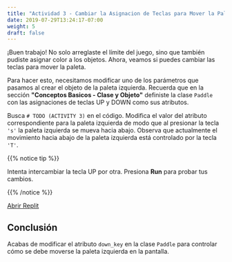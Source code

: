 ```yaml
---
title: "Actividad 3 - Cambiar la Asignacion de Teclas para Mover la Paleta Izquierda"
date: 2019-07-29T13:24:17-07:00
weight: 5
draft: false
---
```


¡Buen trabajo! No solo arreglaste el límite del juego, sino que también pudiste asignar color a los objetos. Ahora, veamos si puedes cambiar las teclas para mover la paleta.

Para hacer esto, necesitamos modificar uno de los parámetros que pasamos al crear el objeto de la paleta izquierda. Recuerda que en la sección **"Conceptos Basicos - Clase y Objeto"** definiste la clase `Paddle` con las asignaciones de teclas UP y DOWN como sus atributos.

Busca `# TODO (ACTIVITY 3)` en el código. Modifica el valor del atributo correspondiente para la paleta izquierda de modo que al presionar la tecla `'s'` la paleta izquierda se mueva hacia abajo. Observa que actualmente el movimiento hacia abajo de la paleta izquierda está controlado por la tecla `'T'`.

{{% notice tip %}}

Intenta intercambiar la tecla UP por otra. Presiona <b>Run</b> para probar tus cambios.

{{% /notice %}}

<a class="my-2 mx-4 btn btn-info" href="https://replit.com/@nuevofoundation/PongLessonStudent" target="_blank">Abrir Replit</a>

## Conclusión

Acabas de modificar el atributo `down_key` en la clase `Paddle` para controlar cómo se debe moverse la paleta izquierda en la pantalla.